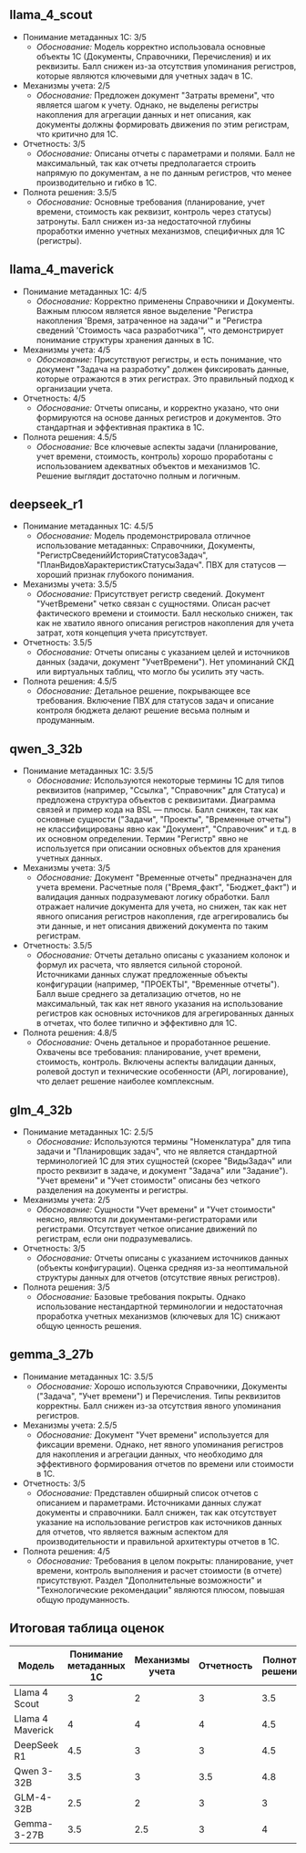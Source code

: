 ## llama_4_scout
- Понимание метаданных 1С: 3/5
    - *Обоснование:* Модель корректно использовала основные объекты 1С (Документы, Справочники, Перечисления) и их реквизиты. Балл снижен из-за отсутствия упоминания регистров, которые являются ключевыми для учетных задач в 1С.
- Механизмы учета: 2/5
    - *Обоснование:* Предложен документ "Затраты времени", что является шагом к учету. Однако, не выделены регистры накопления для агрегации данных и нет описания, как документы должны формировать движения по этим регистрам, что критично для 1С.
- Отчетность: 3/5
    - *Обоснование:* Описаны отчеты с параметрами и полями. Балл не максимальный, так как отчеты предполагается строить напрямую по документам, а не по данным регистров, что менее производительно и гибко в 1С.
- Полнота решения: 3.5/5
    - *Обоснование:* Основные требования (планирование, учет времени, стоимость как реквизит, контроль через статусы) затронуты. Балл снижен из-за недостаточной глубины проработки именно учетных механизмов, специфичных для 1С (регистры).

## llama_4_maverick
- Понимание метаданных 1С: 4/5
    - *Обоснование:* Корректно применены Справочники и Документы. Важным плюсом является явное выделение "Регистра накопления 'Время, затраченное на задачи'" и "Регистра сведений 'Стоимость часа разработчика'", что демонстрирует понимание структуры хранения данных в 1С.
- Механизмы учета: 4/5
    - *Обоснование:* Присутствуют регистры, и есть понимание, что документ "Задача на разработку" должен фиксировать данные, которые отражаются в этих регистрах. Это правильный подход к организации учета.
- Отчетность: 4/5
    - *Обоснование:* Отчеты описаны, и корректно указано, что они формируются на основе данных регистров и документов. Это стандартная и эффективная практика в 1С.
- Полнота решения: 4.5/5
    - *Обоснование:* Все ключевые аспекты задачи (планирование, учет времени, стоимость, контроль) хорошо проработаны с использованием адекватных объектов и механизмов 1С. Решение выглядит достаточно полным и логичным.

## deepseek_r1
- Понимание метаданных 1С: 4.5/5
    - *Обоснование:* Модель продемонстрировала отличное использование метаданных: Справочники, Документы, "РегистрСведенийИсторияСтатусовЗадач", "ПланВидовХарактеристикСтатусыЗадач". ПВХ для статусов — хороший признак глубокого понимания.
- Механизмы учета: 3.5/5
    - *Обоснование:* Присутствует регистр сведений. Документ "УчетВремени" четко связан с сущностями. Описан расчет фактического времени и стоимости. Балл несколько снижен, так как не хватило явного описания регистров накопления для учета затрат, хотя концепция учета присутствует.
- Отчетность: 3.5/5
    - *Обоснование:* Отчеты описаны с указанием целей и источников данных (задачи, документ "УчетВремени"). Нет упоминаний СКД или виртуальных таблиц, что могло бы усилить эту часть.
- Полнота решения: 4.5/5
    - *Обоснование:* Детальное решение, покрывающее все требования. Включение ПВХ для статусов задач и описание контроля бюджета делают решение весьма полным и продуманным.

## qwen_3_32b
- Понимание метаданных 1С: 3.5/5
    - *Обоснование:* Используются некоторые термины 1С для типов реквизитов (например, "Ссылка", "Справочник" для Статуса) и предложена структура объектов с реквизитами. Диаграмма связей и пример кода на BSL — плюсы. Балл снижен, так как основные сущности ("Задачи", "Проекты", "Временные отчеты") не классифицированы явно как "Документ", "Справочник" и т.д. в их основном определении. Термин "Регистр" явно не используется при описании основных объектов для хранения учетных данных.
- Механизмы учета: 3/5
    - *Обоснование:* Документ "Временные отчеты" предназначен для учета времени. Расчетные поля ("Время_факт", "Бюджет_факт") и валидация данных подразумевают логику обработки. Балл отражает наличие документа для учета, но снижен, так как нет явного описания регистров накопления, где агрегировались бы эти данные, и нет описания движений документа по таким регистрам.
- Отчетность: 3.5/5
    - *Обоснование:* Отчеты детально описаны с указанием колонок и формул их расчета, что является сильной стороной. Источниками данных служат предложенные объекты конфигурации (например, "ПРОЕКТЫ", "Временные отчеты"). Балл выше среднего за детализацию отчетов, но не максимальный, так как нет явного указания на использование регистров как основных источников для агрегированных данных в отчетах, что более типично и эффективно для 1С.
- Полнота решения: 4.8/5
    - *Обоснование:* Очень детальное и проработанное решение. Охвачены все требования: планирование, учет времени, стоимость, контроль. Включены аспекты валидации данных, ролевой доступ и технические особенности (API, логирование), что делает решение наиболее комплексным.

## glm_4_32b
- Понимание метаданных 1С: 2.5/5
    - *Обоснование:* Используются термины "Номенклатура" для типа задачи и "Планировщик задач", что не является стандартной терминологией 1С для этих сущностей (скорее "ВидыЗадач" или просто реквизит в задаче, и документ "Задача" или "Задание"). "Учет времени" и "Учет стоимости" описаны без четкого разделения на документы и регистры.
- Механизмы учета: 2/5
    - *Обоснование:* Сущности "Учет времени" и "Учет стоимости" неясно, являются ли документами-регистраторами или регистрами. Отсутствует четкое описание движений по регистрам, если они подразумевались.
- Отчетность: 3/5
    - *Обоснование:* Отчеты описаны с указанием источников данных (объекты конфигурации). Оценка средняя из-за неоптимальной структуры данных для отчетов (отсутствие явных регистров).
- Полнота решения: 3/5
    - *Обоснование:* Базовые требования покрыты. Однако использование нестандартной терминологии и недостаточная проработка учетных механизмов (ключевых для 1С) снижают общую ценность решения.

## gemma_3_27b
- Понимание метаданных 1С: 3.5/5
    - *Обоснование:* Хорошо используются Справочники, Документы ("Задача", "Учет времени") и Перечисления. Типы реквизитов корректны. Балл снижен из-за отсутствия явного упоминания регистров.
- Механизмы учета: 2.5/5
    - *Обоснование:* Документ "Учет времени" используется для фиксации времени. Однако, нет явного упоминания регистров для накопления и агрегации данных, что необходимо для эффективного формирования отчетов по времени или стоимости в 1С.
- Отчетность: 3/5
    - *Обоснование:* Представлен обширный список отчетов с описанием и параметрами. Источниками данных служат документы и справочники. Балл снижен, так как отсутствует указание на использование регистров как источников данных для отчетов, что является важным аспектом для производительности и правильной архитектуры отчетов в 1С.
- Полнота решения: 4/5
    - *Обоснование:* Требования в целом покрыты: планирование, учет времени, контроль выполнения и расчет стоимости (в отчете) присутствуют. Раздел "Дополнительные возможности" и "Технологические рекомендации" являются плюсом, повышая общую продуманность.

## Итоговая таблица оценок

| **Модель**       | **Понимание метаданных 1С** | **Механизмы учета** | **Отчетность** | **Полнота решения** | **Итог** |
|------------------|------------------------------|---------------------|----------------|---------------------|----------|
| Llama 4 Scout    | 3                            | 2                   | 3              | 3.5                 | 11.5     |
| Llama 4 Maverick | 4                            | 4                   | 4              | 4.5                 | 16.5     |
| DeepSeek R1      | 4.5                          | 3                   | 3              | 4.5                 | 15.0     |
| Qwen 3-32B       | 3.5                          | 3                   | 3.5            | 4.8                 | 14.8     |
| GLM-4-32B        | 2.5                          | 2                   | 3              | 3                   | 10.5     |
| Gemma-3-27B      | 3.5                          | 2.5                 | 3              | 4                   | 13.0     |
